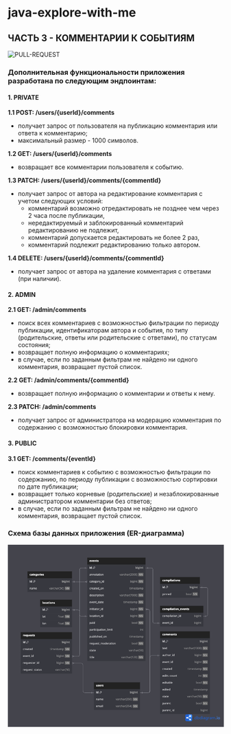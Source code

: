 # java-explore-with-me

## ЧАСТЬ 3 - КОММЕНТАРИИ К СОБЫТИЯМ
![PULL-REQUEST](https://github.com/kirshumir01/java-explore-with-me/pull/3)

### Дополнительная функциональности приложения разработана по следующим эндпоинтам:

#### 1. PRIVATE
**1.1 POST: /users/{userId}/comments**
- получает запрос от пользователя на публикацию комментария или ответа к комментарию;
- максимальный размер - 1000 символов.

**1.2 GET: /users/{userId}/comments**
- возвращает все комментарии пользователя к событию.

**1.3 PATCH: /users/{userId}/comments/{commentId}**
- получает запрос от автора на редактирование комментария с учетом следующих условий:
  - комментарий возможно отредактировать не позднее чем через 2 часа после публикации,
  - нередактируемый и заблокированный комментарий редактированию не подлежит,
  - комментарий допускается редактировать не более 2 раз,
  - комментарий подлежит редактированию только автором.

**1.4 DELETE: /users/{userId}/comments/{commentId}**
- получает запрос от автора на удаление комментария с ответами (при наличии).

#### 2. ADMIN
**2.1 GET: /admin/comments**
- поиск всех комментариев с возможностью фильтрации по периоду публикации, идентификаторам автора и события,
по типу (родительские, ответы или родительские с ответами), по статусам состояния;
- возвращает полную информацию о комментариях;
- в случае, если по заданным фильтрам не найдено ни одного комментария, возвращает пустой список.

**2.2 GET: /admin/comments/{commentId}**
- возвращает полную информацию о комментарии и ответы к нему.

**2.3 PATCH: /admin/comments**
- получает запрос от администратора на модерацию комментария по содержанию с возможностью блокировки комментария.

#### 3. PUBLIC
**3.1 GET: /comments/{eventId}**
- поиск комментариев к событию с возможностью фильтрации по содержанию, по периоду публикации c возможностью сортировки
по дате публикации;
- возвращает только корневые (родительские) и незаблокированные администратором комментарии без ответов;
- в случае, если по заданным фильтрам не найдено ни одного комментария, возвращает пустой список.

### Схема базы данных приложения (ER-диаграмма)
![ER-diagram](https://github.com/kirshumir01/java-explore-with-me/blob/main-svc/EWM-diagram.png)
